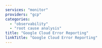 ```yaml
---
services: "monitor"
providers: "gcp"
categories:
  - "observability"
  - "root cause analysis"
title: "Google Cloud Error Reporting"
linkTitle: "Google Cloud Error Reporting"
---
```

